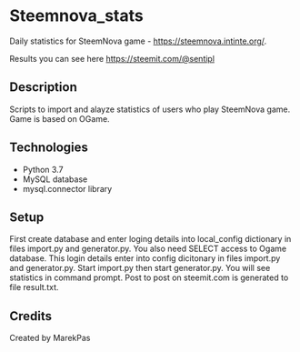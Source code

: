 # Steemnova_stats
Daily statistics for SteemNova game - https://steemnova.intinte.org/.

Results you can see here https://steemit.com/@sentipl

## Description
Scripts to import and alayze statistics of users who play SteemNova game. Game is based on OGame.

## Technologies
* Python 3.7
* MySQL database
* mysql.connector library

## Setup
First create database and enter loging details into local_config dictionary in files import.py and generator.py.
You also need SELECT access to Ogame database. This login details enter into config dicitonary in files import.py and generator.py.
Start import.py then start generator.py. You will see statistics in command prompt. Post to post on steemit.com is generated to file result.txt.

## Credits
Created by MarekPas
